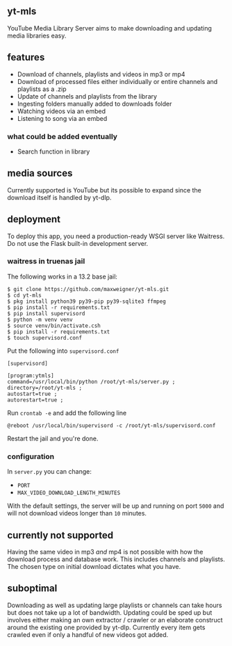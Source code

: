 ## yt-mls
YouTube Media Library Server aims to make downloading and updating media libraries easy.


## features
- Download of channels, playlists and videos in mp3 or mp4
- Download of processed files either individually or entire channels and playlists as a .zip
- Update of channels and playlists from the library
- Ingesting folders manually added to downloads folder
- Watching videos via an embed
- Listening to song via an embed

### what could be added eventually
- Search function in library


## media sources
Currently supported is YouTube but its possible to expand since the download itself is handled by yt-dlp.


## deployment
To deploy this app, you need a production-ready WSGI server like Waitress. Do not use the Flask built-in development server.


### waitress in truenas jail
The following works in a 13.2 base jail:
```
$ git clone https://github.com/maxweigner/yt-mls.git
$ cd yt-mls
$ pkg install python39 py39-pip py39-sqlite3 ffmpeg
$ pip install -r requirements.txt
$ pip install supervisord
$ python -m venv venv
$ source venv/bin/activate.csh
$ pip install -r requirements.txt
$ touch supervisord.conf
```
Put the following into `supervisord.conf`
```
[supervisord]

[program:ytmls]
command=/usr/local/bin/python /root/yt-mls/server.py ;
directory=/root/yt-mls ;
autostart=true ;
autorestart=true ;
```
Run `crontab -e` and add the following line
```
@reboot /usr/local/bin/supervisord -c /root/yt-mls/supervisord.conf
```
Restart the jail and you're done.


### configuration

In `server.py` you can change:
- `PORT`
- `MAX_VIDEO_DOWNLOAD_LENGTH_MINUTES`

With the default settings, the server will be up and running on port `5000` and will not download videos longer than `10` minutes.


## currently not supported
Having the same video in mp3 _and_ mp4 is not possible with how the download process and database work. This includes channels and playlists. The chosen type on initial download dictates what you have.

## suboptimal
Downloading as well as updating large playlists or channels can take hours but does not take up a lot of bandwidth. 
Updating could be sped up but involves either making an own extractor / crawler or an elaborate construct around the existing one provided by yt-dlp. Currently every item gets crawled even if only a handful of new videos got added.